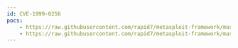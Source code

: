 ```yaml
---
id: CVE-1999-0256
pocs:
    - https://raw.githubusercontent.com/rapid7/metasploit-framework/master/modules/exploits/windows/ftp/warftpd_165_pass.rb
    - https://raw.githubusercontent.com/rapid7/metasploit-framework/master/modules/exploits/windows/ftp/warftpd_165_user.rb
---
```

